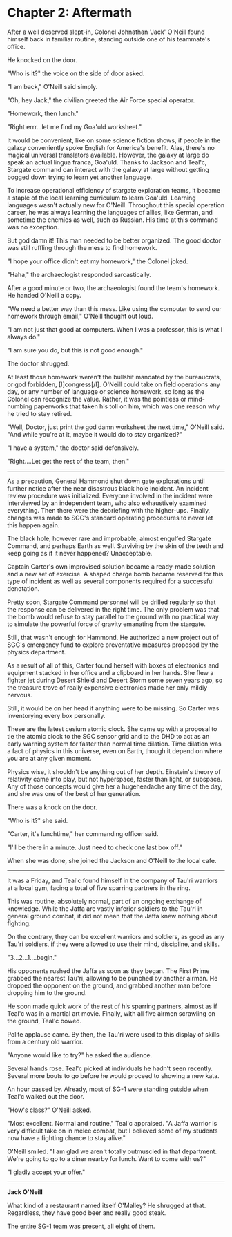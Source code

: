 # **Chapter 2: Aftermath**

After a well deserved slept-in, Colonel Johnathan 'Jack' O'Neill found himself back in familiar routine, standing outside one of his teammate's office.

He knocked on the door.

"Who is it?" the voice on the side of door asked.

"I am back," O'Neill said simply.

"Oh, hey Jack," the civilian greeted the Air Force special operator.

"Homework, then lunch."

"Right errr...let me find my Goa'uld worksheet."

It would be convenient, like on some science fiction shows, if people in the galaxy conveniently spoke English for America's benefit. Alas, there's no magical universal translators available. However, the galaxy at large do speak an actual lingua franca, Goa'uld. Thanks to Jackson and Teal'c, Stargate command can interact with the galaxy at large without getting bogged down trying to learn yet another language.

To increase operational efficiency of stargate exploration teams, it became a staple of the local learning curriculum to learn Goa'uld. Learning languages wasn't actually new for O'Neill. Throughout this special operation career, he was always learning the languages of allies, like German, and sometime the enemies as well, such as Russian. His time at this command was no exception.

But god damn it! This man needed to be better organized. The good doctor was still ruffling through the mess to find homework.

"I hope your office didn't eat my homework," the Colonel joked.

"Haha," the archaeologist responded sarcastically.

After a good minute or two, the archaeologist found the team's homework. He handed O'Neill a copy.

"We need a better way than this mess. Like using the computer to send our homework through email," O'Neill thought out loud.

"I am not just that good at computers. When I was a professor, this is what I always do."

"I am sure you do, but this is not good enough."

The doctor shrugged.

At least those homework weren't the bullshit mandated by the bureaucrats, or god forbidden, [I]congress[/I]. O'Neill could take on field operations any day, or any number of language or science homework, so long as the Colonel can recognize the value. Rather, it was the pointless or mind-numbing paperworks that taken his toll on him, which was one reason why he tried to stay retired.

"Well, Doctor, just print the god damn worksheet the next time," O'Neill said. "And while you're at it, maybe it would do to stay organized?"

"I have a system," the doctor said defensively.

"Right....Let get the rest of the team, then."

***

As a precaution, General Hammond shut down gate explorations until further notice after the near disastrous black hole incident. An incident review procedure was initialized. Everyone involved in the incident were interviewed by an independent team, who also exhaustively examined everything. Then there were the debriefing with the higher-ups. Finally, changes was made to SGC's standard operating procedures to never let this happen again.

The black hole, however rare and improbable, almost engulfed Stargate Command, and perhaps Earth as well. Surviving by the skin of the teeth and keep going as if it never happened? Unacceptable.

Captain Carter's own improvised solution became a ready-made solution and a new set of exercise. A shaped charge bomb became reserved for this type of incident as well as several components required for a successful denotation.

Pretty soon, Stargate Command personnel will be drilled regularly so that the response can be delivered in the right time. The only problem was that the bomb would refuse to stay parallel to the ground with no practical way to simulate the powerful force of gravity emanating from the stargate.

Still, that wasn't enough for Hammond. He authorized a new project out of SGC's emergency fund to explore preventative measures proposed by the physics department.

As a result of all of this, Carter found herself with boxes of electronics and equipment stacked in her office and a clipboard in her hands. She flew a fighter jet during Desert Shield and Desert Storm some seven years ago, so the treasure trove of really expensive electronics made her only mildly nervous.

Still, it would be on her head if anything were to be missing. So Carter was inventorying every box personally.

These are the latest cesium atomic clock. She came up with a proposal to tie the atomic clock to the SGC sensor grid and to the DHD to act as an early warning system for faster than normal time dilation. Time dilation was a fact of physics in this universe, even on Earth, though it depend on where you are at any given moment.

Physics wise, it shouldn't be anything out of her depth. Einstein's theory of relativity came into play, but not hyperspace, faster than light, or subspace. Any of those concepts would give her a  hugeheadache any time of the day, and she was one of the best of her generation.

There was a knock on the door.

"Who is it?" she said.

"Carter, it's lunchtime," her commanding officer said.

"I'll be there in a minute. Just need to check one last box off."

When she was done, she joined the Jackson and O'Neill to the local cafe.

***

It was a Friday, and Teal'c found himself in the company of Tau'ri warriors at a local gym, facing a total of five sparring partners in the ring.

This was routine, absolutely normal, part of an ongoing exchange of knowledge. While the Jaffa are vastly inferior soldiers to the Tau'ri in general ground combat, it did not mean that the Jaffa knew nothing about fighting.

On the contrary, they can be excellent warriors and soldiers, as good as any Tau'ri soldiers, if they were allowed to use their mind, discipline, and skills.

"3...2...1....begin."

His opponents rushed the Jaffa as soon as they began. The First Prime grabbed the nearest Tau'ri, allowing to be punched by another airman. He dropped the opponent on the ground, and grabbed another man before dropping him to the ground.

He soon made quick work of the rest of his sparring partners, almost as if Teal'c was in a martial art movie. Finally, with all five airmen scrawling on the ground, Teal'c bowed.

Polite applause came. By then, the Tau'ri were used to this display of skills from a century old warrior.

"Anyone would like to try?" he asked the audience.

Several hands rose. Teal'c picked at individuals he hadn't seen recently. Several more bouts to go before he would proceed to showing a new kata.

An hour passed by. Already, most of SG-1 were standing outside when Teal'c walked out the door.

"How's class?" O'Neill asked.

"Most excellent. Normal and routine," Teal'c appraised. "A Jaffa warrior is very difficult take on in melee combat, but I believed some of my students now have a fighting chance to stay alive."

O'Neill smiled. "I am glad we aren't totally outmuscled in that department. We're going to go to a diner nearby for lunch. Want to come with us?"

"I gladly accept your offer."

***
**Jack O'Neill**

What kind of a restaurant named itself O'Malley? He shrugged at that. Regardless, they have good beer and really good steak.

The entire SG-1 team was present, all eight of them.
